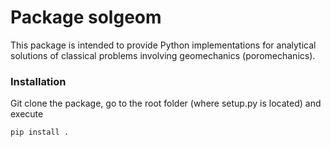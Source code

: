 # Package solgeom
This package is intended to provide Python implementations for analytical solutions of classical problems involving geomechanics (poromechanics).

### Installation
Git clone the package, go to the root folder (where setup.py is located) and execute

```
pip install .
```

